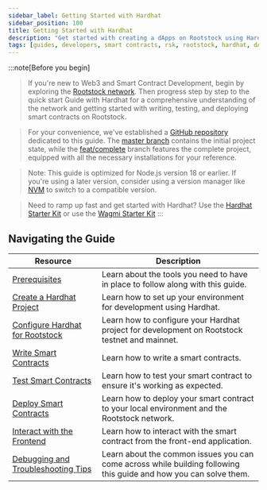 ```yaml
---
sidebar_label: Getting Started with Hardhat
sidebar_position: 100
title: Getting Started with Hardhat
description: "Get started with creating a dApps on Rootstock using Hardhat."
tags: [guides, developers, smart contracts, rsk, rootstock, hardhat, dApps, ethers]
---
```


:::note[Before you begin]

> If you're new to Web3 and Smart Contract Development, begin by exploring the [Rootstock network](/developers/blockchain-essentials/overview/). Then progress step by step to the quick start Guide with Hardhat for a comprehensive understanding of the network and getting started with writing, testing, and deploying smart contracts on Rootstock.

> For your convenience, we've established a [GitHub repository](https://github.com/rsksmart/rootstock-quick-start-guide) dedicated to this guide. The [master branch](https://github.com/rsksmart/rootstock-quick-start-guide/tree/master) contains the initial project state, while the [feat/complete](https://github.com/rsksmart/rootstock-quick-start-guide/tree/feat/complete) branch features the complete project, equipped with all the necessary installations for your reference.

> Note: This guide is optimized for Node.js version 18 or earlier. If you're using a later version, consider using a version manager like [NVM](https://github.com/nvm-sh/nvm/blob/master/README.md) to switch to a compatible version.

> Need to ramp up fast and get started with Hardhat? Use the [Hardhat Starter Kit](/developers/quickstart/hardhat) or use the [Wagmi Starter Kit](https://github.com/rsksmart/rsk-wagmi-starter-kit)
:::

## Navigating the Guide

| Resource                                                       | Description                                                                                    |
| ----------------------------------------------------------- | ---------------------------------------------------------------------------------------------- |
| [Prerequisites](/developers/requirements/) | Learn about the tools you need to have in place to follow along with this guide.|
| [Create a Hardhat Project](/developers/smart-contracts/hardhat/create-hardhat-project) | Learn how to set up your environment for development using Hardhat.|
| [Configure Hardhat for Rootstock](/developers/smart-contracts/hardhat/configure-hardhat-rootstock/) | Learn how to configure your Hardhat project for development on Rootstock testnet and mainnet.|
| [Write Smart Contracts](/developers/smart-contracts/hardhat/write-smart-contracts/) | Learn how to write a smart contracts.|
| [Test Smart Contracts](/developers/smart-contracts/hardhat/test-smart-contracts/) | Learn how to test your smart contract to ensure it's working as expected. |
| [Deploy Smart Contracts](/developers/smart-contracts/hardhat/deploy-smart-contracts/) | Learn how to deploy your smart contract to your local environment and the Rootstock network. |
| [Interact with the Frontend](/developers/smart-contracts/hardhat/interact-with-frontend/) | Learn how to interact with the smart contract from the front-end application. |
| [Debugging and Troubleshooting Tips](/developers/smart-contracts/hardhat/troubleshooting/) | Learn about the common issues you can come across while building following this guide and how you can solve them. |
